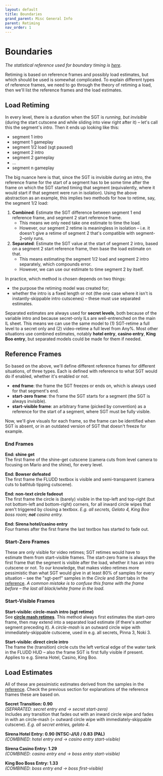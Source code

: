 ```yaml
---
layout: default
title: Boundaries
grand_parent: Misc General Info
parent: Retiming
nav_order: 1
---
```


# Boundaries

*The statistical reference used for boundary timing is [here](https://tiny.cc/smsilretiming)*.

Retiming is based on reference frames and possibly load estimates, but which should be used is somewhat complicated. To explain different types of reference frames, we need to go through the theory of retiming a load, then we'll list the reference frames and  the load estimates.

## Load Retiming
In every level, there is a duration when the SGT is *running, but invisible* (during the start cutscene and while sliding into view right after it) – let's call this the segment's *intro*. Then it ends up looking like this:
- segment 1 intro
- segment 1 gameplay
- segment 1/2 load (sgt paused)
- segment 2 intro
- segment 2 gameplay
- ...
- segment n gameplay

The big nuance here is that, since the SGT is invisible during an intro, the reference frame for the start of a segment has to be some time after the frame on which the SGT started timing that segment (equivalently, where it would start if that segment were run in isolation). Using the above abstraction as an example, this implies two methods for how to retime, say, the segment 1/2 load:
1. **Combined**: Estimate the SGT difference between segment 1 end reference frame, and segment 2 start reference frame.
    - This means we only need take one estimate to time the load.
    - However, our segment 2 retime is meaningless in isolation – i.e. it doesn't give a retime of segment 2 that's compatible with segment-2–only runs.
2. **Separated**: Estimate the SGT value at the start of segment 2 intro, based on a segment 2 start reference frame, then base the load estimate on that.
    - This means estimating the segment 1/2 load and segment 2 intro separately, which compounds error.
    - However, we can use our estimate to time segment 2 by itself.

In practice, which method is chosen depends on two things:
- the purpose the retiming model was created for;
- whether the intro is a fixed length or not (the one case where it isn't is instantly-skippable intro cutscenes) – these must use separated estimates.

Separated estimates are always used for **secret levels**, both because of the variable intro and because secret-only ILs are well-entrenched on the main IL sheet. This means we can use the same model to (1) SGT-retime a full level to a secret only and (2) video-retime a full level from Any%. Most other situations use combined estimates, notably **hotel entry**, **casino entry**, **King Boo entry**, but separated models could be made for them if needed.

## Reference Frames
So based on the above, we'll define different reference frames for different situations, of three types. Each is defined with reference to what SGT would do if enabled, whether it's enabled or not.
- **end frame**: the frame the SGT freezes or ends on, which is always used for that segment's end.
- **start-zero frame**: the frame the SGT starts for a segment (the SGT is always invisible).
- **start-visible frame**: an arbitrary frame (picked by convention) as a reference for the start of a segment, where SGT must be fully visible.

Now, we'll give visuals for each frame, so the frame can be identified when SGT is absent, or in an outdated version of SGT that doesn't freeze for example.

### End Frames
**End: shine get**  
The first frame of the shine-get cutscene (camera cuts from level camera to focusing on Mario and the shine), for every level.

**End: Bowser defeated**  
The first frame the FLUDD textbox is visible and semi-transparent (camera cuts to bathtub tipping cutscene).

**End: non-text circle fadeout**  
The first frame the circle is (barely) visible in the top-left and top-right (but not bottom-left and bottom-right) corners, for all inward circle wipes that aren't triggered by closing a textbox. *E.g. all secrets, Gelato 4, King Boo boss room; **not** casino entry.*

**End: Sirena hotel/casino entry**  
Four frames after the first frame the last textbox has started to fade out.

### Start-Zero Frames
These are only visible for video retimes; SGT retimes would have to estimate them from start-visible frames. The start-zero frame is always the first frame that the segment is visible after the load, whether it has an intro cutscene or not. To our knowledge, that makes video retimes more pessimistic than what SGT would give in at least 80% of samples for every situation – see the "sgt-perf" samples in the *Circle* and *Start* tabs in the [reference](https://tiny.cc/smsilretiming). *A common mistake is to confuse this frame with the frame before – the last all black/white frame in the load.*

### Start-Visible Frames
**Start-visible: circle-mash intro (sgt retime)**  
See [**circle mash retimes**](circle-mash). This method always first estimates the start-zero frame, then may extend into a separated load estimate (if there's another segment preceding it). A *circle-mash* is an outward circle wipe with immediately-skippable cutscene, used in e.g. all secrets, Pinna 3, Noki 3.

**Start-visible: direct circle intro**  
The frame the (transition) circle cuts the left vertical edge of the water tank in the FLUDD HUD – also the frame SGT is first fully visible if present. Applies to e.g. Sirena Hotel, Casino, King Boo.

## Load Estimates
All of these are pessimistic estimates derived from the samples in the [reference](https://tiny.cc/smsilretiming). Check the previous section for explanations of the reference frames these are based on.

**Secret Transition: 0.90**  
*(SEPARATED: secret entry end → secret start-zero)*  
Includes any transition that fades out with an inward circle wipe and fades in with an circle-mash (= outward circle wipe with immediately-skippable cutscene). *E.g. all secret entries, gelato 4*.

**Sirena Hotel Entry: 0.90 (NTSC-J/U) / 0.83 (PAL)**  
*(COMBINED: hotel entry end → casino entry start-visible)*  

**Sirena Casino Entry: 1.29**  
*(COMBINED: casino entry end → boss entry start-visible)*  

**King Boo Boss Entry: 1.33**  
*(COMBINED: boss entry end → boss first-visible)*  
